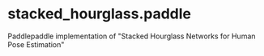 # stacked_hourglass.paddle
Paddlepaddle implementation of "Stacked Hourglass Networks for Human Pose Estimation"
